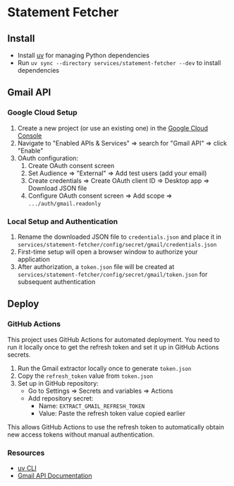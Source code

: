 # Statement Fetcher

## Install

- Install [uv](https://docs.astral.sh/uv/getting-started/installation/) for managing Python dependencies
- Run `uv sync --directory services/statement-fetcher --dev` to install dependencies

## Gmail API

### Google Cloud Setup
1. Create a new project (or use an existing one) in the [Google Cloud Console](https://console.cloud.google.com/)
2. Navigate to "Enabled APIs & Services" => search for "Gmail API" => click "Enable"
3. OAuth configuration:
    1. Create OAuth consent screen
    2. Set Audience => "External" => Add test users (add your email)
    3. Create credentials => Create OAuth client ID => Desktop app => Download JSON file
    4. Configure OAuth consent screen => Add scope => `.../auth/gmail.readonly`

### Local Setup and Authentication
1. Rename the downloaded JSON file to `credentials.json` and place it in `services/statement-fetcher/config/secret/gmail/credentials.json`
2. First-time setup will open a browser window to authorize your application
3. After authorization, a `token.json` file will be created at `services/statement-fetcher/config/secret/gmail/token.json` for subsequent authentication

## Deploy

### GitHub Actions

This project uses GitHub Actions for automated deployment. You need to run it locally once to get the refresh token and set it up in GitHub Actions secrets.

1. Run the Gmail extractor locally once to generate `token.json`
2. Copy the `refresh_token` value from `token.json`
3. Set up in GitHub repository:
   - Go to Settings => Secrets and variables => Actions
   - Add repository secret:
     - Name: `EXTRACT_GMAIL_REFRESH_TOKEN`
     - Value: Paste the refresh token value copied earlier

This allows GitHub Actions to use the refresh token to automatically obtain new access tokens without manual authentication.

### Resources
- [uv CLI](https://docs.astral.sh/uv/reference/cli/)
- [Gmail API Documentation](https://developers.google.com/gmail/api/guides)
